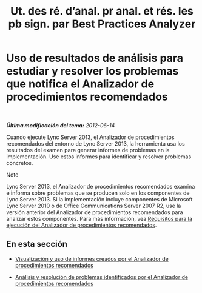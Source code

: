 ﻿---
title: "Ut. des ré. d’anal. pr anal. et rés. les pb sign. par Best Practices Analyzer"
TOCTitle: "Ut. des ré. d’anal. pr anal. et rés. les pb sign. par Best Practices Analyzer"
ms:assetid: cf1154a6-4de3-4d14-b99b-73a88014347b
ms:mtpsurl: https://technet.microsoft.com/es-es/library/Gg591350(v=OCS.15)
ms:contentKeyID: 48276710
ms.date: 01/07/2017
mtps_version: v=OCS.15
ms.translationtype: HT
---

# Uso de resultados de análisis para estudiar y resolver los problemas que notifica el Analizador de procedimientos recomendados

 

_**Última modificación del tema:** 2012-06-14_

Cuando ejecute Lync Server 2013, el Analizador de procedimientos recomendados del entorno de Lync Server 2013, la herramienta usa los resultados del examen para generar informes de problemas en la implementación. Use estos informes para identificar y resolver problemas concretos.


> [!NOTE]
> Lync Server 2013, el Analizador de procedimientos recomendados examina e informa sobre problemas que se producen solo en los componentes de Lync Server 2013. Si la implementación incluye componentes de Microsoft Lync Server 2010 o de Office Communications Server 2007 R2, use la versión anterior del Analizador de procedimientos recomendados para analizar estos componentes. Para más información, vea <A href="lync-server-2013-requirements-for-running-best-practices-analyzer.md">Requisitos para la ejecución del Analizador de procedimientos recomendados</A>.



## En esta sección

  - [Visualización y uso de informes creados por el Analizador de procedimientos recomendados](lync-server-2013-viewing-and-working-with-reports-created-by-best-practices-analyzer.md)

  - [Análisis y resolución de problemas identificados por el Analizador de procedimientos recomendados](lync-server-2013-analyzing-and-resolving-issues-identified-by-best-practices-analyzer.md)

